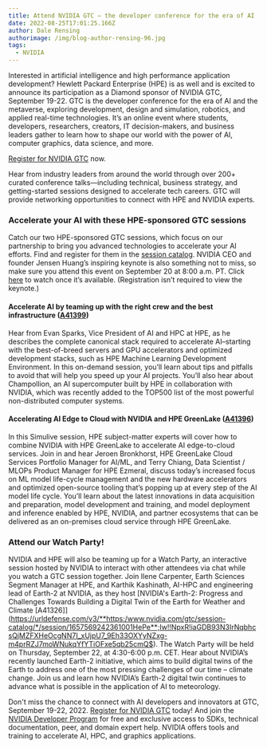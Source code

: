 ```yaml
---
title: Attend NVIDIA GTC – the developer conference for the era of AI
date: 2022-08-25T17:01:25.166Z
author: Dale Rensing
authorimage: /img/blog-author-rensing-96.jpg
tags:
  - NVIDIA
---
```

Interested in artificial intelligence and high performance application development? Hewlett Packard Enterprise (HPE) is as well and is excited to announce its participation as a Diamond sponsor of NVIDIA GTC, September 19-22. GTC is the developer conference for the era of AI and the metaverse, exploring development, design and simulation, robotics, and applied real-time technologies. It’s an online event where students, developers, researchers, creators, IT decision-makers, and business leaders gather to learn how to shape our world with the power of AI, computer graphics, data science, and more.

[Register for NVIDIA GTC](https://www.nvidia.com/gtc/?ncid=ref-spo-810249) now.

Hear from industry leaders from around the world through over 200+ curated conference talks—including technical, business strategy, and getting-started sessions designed to accelerate tech careers. GTC will provide networking opportunities to connect with HPE and NVIDIA experts.

### Accelerate your AI with these HPE-sponsored GTC sessions

Catch our two HPE-sponsored GTC sessions, which focus on our partnership to bring you advanced technologies to accelerate your AI efforts. Find and register for them in the [session catalog](https://www.nvidia.com/gtc/session-catalog/?tab.catalogallsessionstab=16566177511100015Kus#/). NVIDIA CEO and founder Jensen Huang’s inspiring keynote is also something not to miss, so make sure you attend this event on September 20 at 8:00 a.m. PT. Click [here](https://www.nvidia.com/en-us/gtc/keynote/) to watch once it’s available. (Registration isn’t required to view the keynote.)

#### Accelerate AI by teaming up with the right crew and the best infrastructure ([A41399](https://register.nvidia.com/flow/nvidia/gtcfall2022/attendeeportal/page/sessioncatalog?tab.catalogallsessionstab=16566177511100015Kus&search=A41399))

Hear from Evan Sparks, Vice President of AI and HPC at HPE, as he describes the complete canonical stack required to accelerate AI–starting with the best-of-breed servers and GPU accelerators and optimized development stacks, such as HPE Machine Learning Development Environment. In this on-demand session, you’ll learn about tips and pitfalls to avoid that will help you speed up your AI projects. You’ll also hear about Champollion, an AI supercomputer built by HPE in collaboration with NVIDIA, which was recently added to the TOP500 list of the most powerful non-distributed computer systems.

#### Accelerating AI Edge to Cloud with NVIDIA and HPE GreenLake ([A41396](https://register.nvidia.com/flow/nvidia/gtcfall2022/attendeeportal/page/sessioncatalog?tab.catalogallsessionstab=16566177511100015Kus&search=A41396))

In this Simulive session, HPE subject-matter experts will cover how to combine NVIDIA with HPE GreenLake to accelerate AI edge-to-cloud services. Join in and hear Jeroen Bronkhorst, HPE GreenLake Cloud Services Portfolio Manager for AI/ML, and Terry Chiang, Data Scientist / MLOPs Product Manager for HPE Ezmeral, discuss today’s increased focus on ML model life-cycle management and the new hardware accelerators and optimized open-source tooling that’s popping up at every step of the AI model life cycle. You’ll learn about the latest innovations in data acquisition and preparation, model development and training, and model deployment and inference enabled by HPE, NVIDIA, and partner ecosystems that can be delivered as an on-premises cloud service through HPE GreenLake.

### Attend our Watch Party!

NVIDIA and HPE will also be teaming up for a Watch Party, an interactive session hosted by NVIDIA to interact with other attendees via chat while you watch a GTC session together. Join Ilene Carpenter, Earth Sciences Segment Manager at HPE, and Karthik Kashinath, AI-HPC and engineering lead of Earth-2 at NVIDIA, as they host \[NVIDIA's Earth-2: Progress and Challenges Towards Building a Digital Twin of the Earth for Weather and Climate [A41326]](https://urldefense.com/v3/**https:/www.nvidia.com/gtc/session-catalog/*/session/1657569242361001HePe**;Iw!!NpxR!iaGDB93N3IrNqbhcsQjMZFXHeOcgNN7I_xUjpU7_9Eh33OXYyNZxg-m4prRZJ7moWNukqYfYTiOFxe5qb25cmQ$). The Watch Party will be held on Thursday, September 22, at 4:30-6:00 p.m. CET. Hear about NVIDIA’s recently launched Earth-2 initiative, which aims to build digital twins of the Earth to address one of the most pressing challenges of our time – climate change. Join us and learn how NVIDIA’s Earth-2 digital twin continues to advance what is possible in the application of AI to meteorology.

Don't miss the chance to connect with AI developers and innovators at GTC, September 19-22, 2022. [Register for NVIDIA GTC](https://www.nvidia.com/gtc/?ncid=ref-spo-810249) today! And join the [NVIDIA Developer Program](https://nam11.safelinks.protection.outlook.com/?url=https%3A%2F%2Fdeveloper.nvidia.com%2Fdeveloper-program&data=05%7C01%7Cgpiana%40nvidia.com%7Cd3a1422c83b745facca208da84896a6d%7C43083d15727340c1b7db39efd9ccc17a%7C0%7C0%7C637968022969870756%7CUnknown%7CTWFpbGZsb3d8eyJWIjoiMC4wLjAwMDAiLCJQIjoiV2luMzIiLCJBTiI6Ik1haWwiLCJXVCI6Mn0%3D%7C3000%7C%7C%7C&sdata=VDyF2%2Fs42oE4sDRdu61f6HZpgiJK%2FNFoMYjioPRvGjs%3D&reserved=0) for free and exclusive access to SDKs, technical documentation, peer, and domain expert help. NVIDIA offers tools and training to accelerate AI, HPC, and graphics applications.